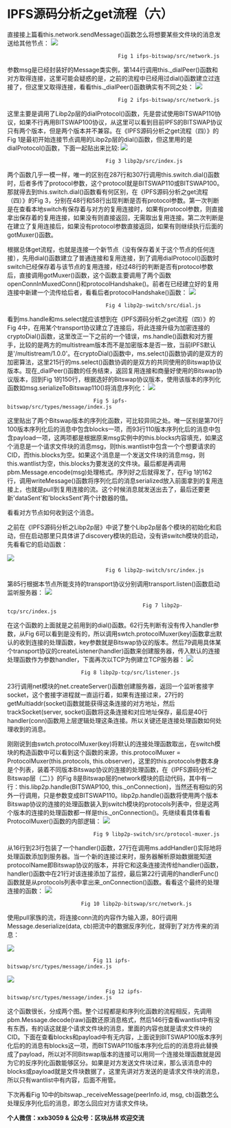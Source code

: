 # IPFS源码分析之get流程（六） #
直接接上篇看this.network.sendMessage()函数怎么将想要某些文件块的消息发送给其他节点：
![](https://i.imgur.com/XOxyvcS.png)
 
										Fig 1 ifps-bitswap/src/network.js

参数msg是已经封装好的Message类实例，第144行调用this._dialPeer()函数和对方取得连接，这里可能会疑惑的是，之前的流程中已经用过dial()函数建立过连接了，但这里又取得连接，看看this._dialPeer()函数确实有不同之处：
![](https://i.imgur.com/whRQTLy.png)
 
										Fig 2 ifps-bitswap/src/network.js

这里主要是调用了Libp2p层的dialProtocol()函数，先是尝试使用BITSWAP110协议，如果不行再用BITSWAP100协议，从这里可以看到目前IPFS的BITSWAP协议只有两个版本，但是两个版本并不兼容。在《IPFS源码分析之get流程（四）》的Fig 1是最初开始连接节点调用的Libp2p层的dial()函数，但这里用的是dialProtocol()函数，下面一起贴出来比较:
![](https://i.imgur.com/AtQb24i.png)
 
									Fig 3 libp2p/src/index.js

两个函数几乎一模一样，唯一的区别在287行和307行调用this.switch.dial()函数时，后者多传了protocol参数，这个protocol就是BITSWAP110或BITSWAP100。那就得去到this.switch.dial()函数看有何区别，在《IPFS源码分析之get流程（四）》的Fig 3，分别在48行和58行出现判断是否有protocol参数。第一次判断是在查看本地switch有保存着与对方的复用连接时，如果有protocol参数，则直接拿出保存着的复用连接，如果没有则直接返回，无需取出复用连接。第二次判断是在建立了复用连接后，如果没有protocol参数直接返回，如果有则继续执行后面的gotMuxer()函数。

根据总体get流程，也就是连接一个新节点（没有保存着关于这个节点的任何连接），先用dial()函数建立了普通连接和复用连接，到了调用dialProtocol()函数时switch已经保存着与该节点的复用连接，经过48行的判断是否有protocol参数后，直接调用gotMuxer()函数，这个函数主要调用了两个函数openConnInMuxedConn()和protocolHandshake()。前者在已经建立好的复用连接中新建一个流传给后者，看看后者protocolHandshake()函数：
![](https://i.imgur.com/C8SPWwC.png)
 
									Fig 4 libp2p-switch/src/dial.js

看到ms.handle和ms.select就应该想到在《IPFS源码分析之get流程（四）》的Fig 4中，在用某个transport协议建立了连接后，将此连接升级为加密连接的cryptoDial()函数，这里改正一下之前的一个错误，ms.handle()函数和对方握手，比较的是两方的multistream版本而不是加密版本是否一致，当前IPFS默认是'/multistream/1.0.0'。在cryptoDial()函数中，ms.select()函数协调的是双方的加密算法，这里215行的ms.select()函数协调的是双方的共同使用的Bitswap协议版本。现在_dialPeer()函数的任务结束，返回复用连接和商量好使用的Bitswap协议版本，回到Fig 1的150行，根据选好的Bitswap协议版本，使用该版本的序列化函数如msg.serializeToBitswap110()将消息序列化：
![](https://i.imgur.com/zCAdRO2.png)
 
								Fig 5 ipfs-bitswap/src/types/message/index.js

这里贴出了两个Bitswap版本的序列化函数，可比较异同之处。唯一区别是第70行100版本序列化后的消息中包含blocks一项，而93行110版本序列化后的消息中包含payload一项，这两项都是根据原来msg实例中的this.blocks内容填充，如果这个消息是一个请求文件块的消息msg，则this.wantlist中包含一个个想要请求的CID，而this.blocks为空。如果这个消息是一个发送文件块的消息msg，则this.wantlist为空，this.blocks为要发送的文件块。最后都是再调用pbm.Message.encode(msg)处理格式。序列好之后就得发了，在Fig 1的162行，调用writeMessage()函数将序列化后的消息serialized放入前面拿到的复用连接上，也就是pull到复用连接的流。这个时候消息就发送出去了，最后还要更新'dataSent'和'blocksSent'两个计数器的值。

看看对方节点如何收到这个消息。

之前在《IPFS源码分析之Libp2p层》中说了整个Libp2p层各个模块的初始化和启动，但在启动那里只具体讲了discovery模块的启动，没有讲switch模块的启动，先看看它的启动函数：

![](https://i.imgur.com/nkreN7d.png)
 
									Fig 6 libp2p-switch/src/index.js

第85行根据本节点所能支持的transport协议分别调用transport.listen()函数启动监听服务器：
![](https://i.imgur.com/CJF6g9H.png)
 
												Fig 7 libp2p-tcp/src/index.js

在这个函数的上面就是之前用到的dial()函数。62行先判断有没有传入handler参数，从Fig 6可以看到是没有的，所以调用swtch.protocolMuxer(key)函数拿出默认的收到连接的处理函数，key参数就是Bitswap协议的版本。然后79调用具体某个transport协议的createListener(handler)函数来创建服务器，传入默认的连接处理函数作为参数handler，下面再次以TCP为例建立TCP服务器：
![](https://i.imgur.com/uQKObt0.png)
 
							Fig 8 libp2p-tcp/src/listener.js

23行调用net模块的net.createServer()函数创建服务器，返回一个监听套接字socket，这个套接字进程就一直运行着，如果有连接过来，27行的getMultiaddr(socket)函数就能获得这条连接的对方地址，然后trackSocket(server, socket)函数将这条连接和对应地址保存，最后是40行handler(conn)函数用上层逻辑处理这条连接。所以关键还是连接处理函数如何处理收到的消息。

刚刚说到由swtch.protocolMuxer(key)将默认的连接处理函数取出，在switch模块的构造函数中可以看到这个函数的来源，this.protocolMuxer = ProtocolMuxer(this.protocols, this.observer)，这里的this.protocols参数本身是个列表，装着不同版本Bitswap协议的连接的处理函数，在《IPFS源码分析之Bitswap层（二）》的Fig 8是Bitswap层的network模块的启动代码，其中有一行：this.libp2p.handle(BITSWAP100, this._onConnection)，当然还有相似的另外一行调用，只是参数变成BITSWAP110。libp2p.handle()函数将使用两个版本Bitswap协议的连接的处理函数装入到switch模块的protocols列表中，但是这两个版本的连接的处理函数都一样是this._onConnection()。先继续看具体看看ProtocolMuxer()函数的内部逻辑：
![](https://i.imgur.com/nHC3Tev.png)
 
								Fig 9 libp2p-switch/src/protocol-muxer.js

从16行到23行包装了一个handler()函数，27行在调用ms.addHandler()实际地将处理函数添加到服务器。当一个新的连接过来时，服务器解析原始数据能知道protocolName即Bitswap协议的版本，并将它和这条连接流传给handler()函数，handler()函数中在21行对该连接添加了监控，最后第22行调用的handlerFunc()函数就是从protocols列表中拿出来_onConnection()函数。看看这个最终的处理连接的函数：
![](https://i.imgur.com/zr4vFUO.png)
 
							Fig 10 libp2p-bitswap/src/network.js

使用pull家族的流，将连接conn流的内容作为输入源，80行调用Message.deserialize(data, cb)把流中的数据反序列化，就得到了对方传来的消息：

![](https://i.imgur.com/9qAGn3V.png)
 
								Fig 11 ipfs-bitswap/src/types/message/index.js

 
![](https://i.imgur.com/d8wW2Nv.png)

									Fig 12 ipfs-bitswap/src/types/message/index.js

这个函数很长，分成两个图。整个过程都是和序列化函数的流程相反，先调用pbm.Message.decode(raw)函数还原消息格式，然后146行查看wantlist中有没有东西，有的话这就是个请求文件块的消息，里面的内容也就是请求文件块的CID。下面在查看blocks和payload中有无内容，上面说到BITSWAP100版本序列化后的的消息有blocks这一项，而BITSWAP110版本序列化后的的消息将此替换成了payload，所以对不同Bitswap版本的连接可以用同一个连接处理函数就是因为它的反序列化函数能够区分。如果是对方发送文件块过来，那么该消息中的blocks或payload就是文件块数据了，这里先讲对方发送的是请求文件块的消息，所以只有wantlist中有内容，后面不用管。

下次再看Fig 10中的bitswap._receiveMessage(peerInfo.id, msg, cb)函数怎么处理反序列化后的消息，即怎么回应对方请求文件块。

**个人微信：xxb3059 & 公众号：区块丛林 欢迎交流**

